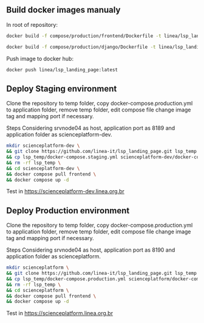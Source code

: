 

## Build docker images manualy

In root of repository: 

```bash
docker build -f compose/production/frontend/Dockerfile -t linea/lsp_landing_page:frontend_$(git describe --always) .
```

```bash
docker build -f compose/production/django/Dockerfile -t linea/lsp_landing_page:backend_$(git describe --always) .
```



Push image to docker hub:

```bash
docker push linea/lsp_landing_page:latest
```


## Deploy Staging environment

Clone the repository to temp folder, copy docker-compose.production.yml to application folder, remove temp folder, edit compose file change image tag and mapping port if necessary. 

Steps Considering srvnode04 as host, application port as 8189 and application folder as scienceplatform-dev.

```bash
mkdir scienceplatform-dev \
&& git clone https://github.com/linea-it/lsp_landing_page.git lsp_temp \
&& cp lsp_temp/docker-compose.staging.yml scienceplatform-dev/docker-compose.yml \ 
&& rm -rf lsp_temp \
&& cd scienceplatform-dev \
&& docker compose pull frontend \
&& docker compose up -d
```

Test in https://scienceplatform-dev.linea.org.br


## Deploy Production environment

Clone the repository to temp folder, copy docker-compose.production.yml to application folder, remove temp folder, edit compose file change image tag and mapping port if necessary. 

Steps Considering srvnode04 as host, application port as 8190 and application folder as scienceplatform.

```bash
mkdir scienceplatform \
&& git clone https://github.com/linea-it/lsp_landing_page.git lsp_temp \
&& cp lsp_temp/docker-compose.production.yml scienceplatform/docker-compose.yml \ 
&& rm -rf lsp_temp \
&& cd scienceplatform \
&& docker compose pull frontend \
&& docker compose up -d
```

Test in https://scienceplatform.linea.org.br